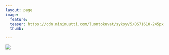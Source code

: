 ```yaml
---
layout: page
image:
  feature:
  teaser: https://cdn.minimuutti.com/luontokuvat/syksy/5/DS71610-245px.jpg
  thumb:

---
```


![](https://cdn.minimuutti.com/luontokuvat/syksy/5/DS71610-800px.jpg)
